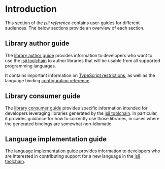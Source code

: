 # Introduction

This section of the *jsii reference* contains user-guides for different
audiences. The below sections provide an overview of each section.

## Library author guide

The [library author guide](./lib-author) provides information to developers who
want to use the [jsii toolchain] to author libraries that will be usable from
all supported programming languages.

It contains important information on [TypeScript restrictions], as well as the
language binding [configuration reference].


## Library consumer guide

The [library consumer guide](./lib-consumer) provides specific information
intended for developers leveraging libraries generated by the [jsii toolchain].
In particular, it provides guidance for how to correctly use those libraries, in
cases where the generated bindings are somewhat non-idiomatic.

## Language implementation guide

The [language implementation guide](./language-implementation) provides
information to developers who are interested in contributing support for a new
language in the [jsii toolchain].

[TypeScript restrictions]: ./lib-author/typescript-restrictions.md
[configuration reference]: ./lib-author/configuration
[jsii toolchain]: ../overview/toolchain.md
